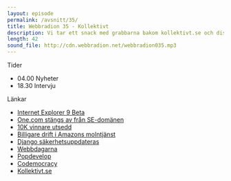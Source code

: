 ```yaml
---
layout: episode
permalink: /avsnitt/35/
title: Webbradion 35 - Kollektivt
description: Vi tar ett snack med grabbarna bakom kollektivt.se och diskuterar hur One.com blev avstängda från .SE
length: 42
sound_file: http://cdn.webbradion.net/webbradion035.mp3
---
```


Tider

* 04.00 Nyheter
* 18.30 Intervju

Länkar

* [Internet Explorer 9 Beta](http://ie.microsoft.com/testdrive/)
* [One.com stängs av från SE-domänen](http://www.idg.se/2.1085/1.339619/onecom-stangs-av-fran-se-domanen)
* [10K vinnare utsedd](http://10k.aneventapart.com/Entry/83)
* [Billigare drift i Amazons molntjänst](http://aws.amazon.com/about-aws/whats-new/2010/09/09/announcing-micro-instances-for-amazon-ec2/)
* [Django säkerhetsuppdateras](http://www.djangoproject.com/weblog/2010/sep/08/security-release/)
* [Webbdagarna](https://www.delegia.com/APP/attendee/default.asp?projectId=1474)
* [Popdevelop](http://popdevelop.com/)
* [Codemocracy](http://codemocracy.se/)
* [Kollektivt.se](http://kollektivt.se)
